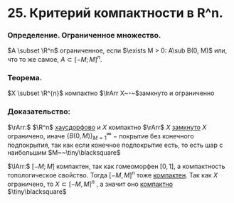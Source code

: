 # 25. Критерий компактности в R^n.

### Определение. Ограниченное множество.
$A \subset \R^n$ ограниченное, если $\exists M > 0: A\sub B(0, M)$ или, что то же самое, $A \subset [-M; M]^{n}$.

### Теорема.
$X \subset \R^{n}$   компактно $\lrArr X~-~$замкнуто и ограниченно

### Доказательство:
$\rArr:$
 $\R^n$ [хаусдорфово](15-04-24.md) и $X$ компактно $\rArr$ $X$ [замкнуто](15-04-24.md)
$X$ ограничено, иначе $\{ B(0, M)\}_{M = 1}^{\infty}$ $-$ покрытие без конечного подпокрытия, так как если конечное подпокрытие есть, то есть шар с наибольшим $M~~\tiny\blacksquare$

$\lArr:$
$[-M; M]$  компактен, так как гомеоморфен $[0, 1]$, а компактность топологическое свойство. Тогда $[-M, M]^{n}$ тоже [компактен](29-04-24.md). 
Так как $X$ ограничено, то $X \subset [-M, M]^{n}$ , а значит оно [компактно](15-04-24.md)  $\tiny\blacksquare$